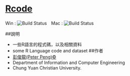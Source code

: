 # [Rcode](https://github.com/gn01830657/Rcode)

Win : ![Build Status](https://travis-ci.org/qinwf/jiebaR.svg?branch=master)　Mac : ![Build Status](https://travis-ci.org/qinwf/jiebaR.svg?branch=osx)

##說明
- 一些R語言的程式碼，以及相關資料
- some  R Language code and dataset
##作者
- [彭俊龍(Peter Peng)&copy;](https://www.facebook.com/gn01830657)
- Department of Information and Computer Engineering 
- Chung Yuan Christian University.

